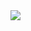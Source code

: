
<img src='https://user-images.githubusercontent.com/85436342/196231919-5ad30038-d9c2-4774-bc8e-cb177a2b9d9e.gif' style = 'margin: auto'/>
